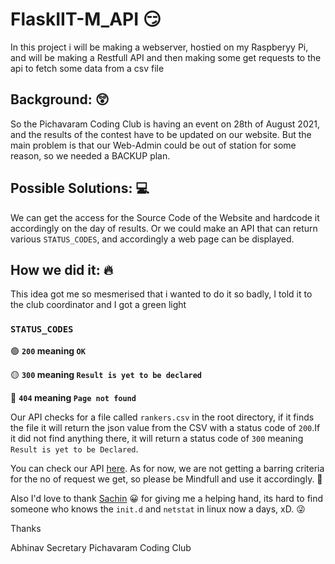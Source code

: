 # FlaskIIT-M_API 😏
In this project i will be making a webserver, hostied on my Raspberyy Pi, and will be making a Restfull API and then making some get requests to the api to fetch some data from a csv file

## Background: 😲
So the Pichavaram Coding Club is having an event on 28th of August 2021, and the results of the contest have to be updated on our website.
But the main problem is that our Web-Admin could be out of station for some reason, so we needed a BACKUP plan.

## Possible Solutions: 💻
We can get the access for the Source Code of the Website and hardcode it accordingly on the day of results.
Or we could make an API that can return various `STATUS_CODES`, and accordingly a web page can be displayed.


## How we did it: 🔥
This idea got me so mesmerised that i wanted to do it so badly, I told it to the club coordinator and I got a green light

### `STATUS_CODES`
🟢 **`200` meaning `OK`**

🟡 **`300` meaning `Result is yet to be declared`**

🔴 **`404` meaning `Page not found`**

Our API checks for a file called `rankers.csv` in the root directory, if it finds the file it will return the json value from the CSV with a status code of `200`.If it did not find anything there, it will return a status code of `300` meaning `Result is yet to be Declared`.

You can check our API [here](http://iot.ccnet.in:105/rankers).
As for now, we are not getting a barring criteria for the no of request we get, so please be Mindfull and use it accordingly. 🥺

Also I'd love to thank [Sachin](https://github.com/thesachinsingh) 😀 for giving me a helping hand, its hard to find someone who knows the `init.d` and `netstat` in linux now a days, xD. 😜

Thanks

Abhinav
Secretary
Pichavaram Coding Club
